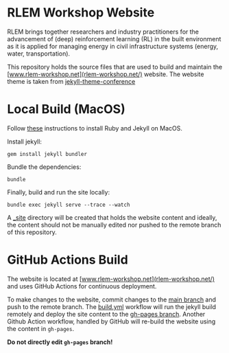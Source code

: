 # RLEM Workshop Website

RLEM brings together researchers and industry practitioners for the advancement of (deep) reinforcement learning (RL) in the built environment as it is applied for managing energy in civil infrastructure systems (energy, water, transportation).

This repository holds the source files that are used to build and maintain the [www.rlem-workshop.net](rlem-workshop.net/) website. The website theme is taken from [jekyll-theme-conference](https://github.com/DigitaleGesellschaft/jekyll-theme-conference)

# Local Build (MacOS)
Follow [these](https://jekyllrb.com/docs/installation/macos/#install-jekyll) instructions to install Ruby and Jekyll on MacOS.

Install jekyll:
```console
gem install jekyll bundler
```

Bundle the dependencies:
```console
bundle
```

Finally, build and run the site locally:
```console
bundle exec jekyll serve --trace --watch
```

A [_site](_site) directory will be created that holds the website content and ideally, the content should not be manually edited nor pushed to the remote branch of this repository.

# GitHub Actions Build
The website is located at [www.rlem-workshop.net](rlem-workshop.net/) and uses GitHub Actions for continuous deployment.

To make changes to the website, commit changes to the [main branch](https://github.com/intelligent-environments-lab/rlem-workshop.net/tree/main) and push to the remote branch. The [build.yml](https://github.com/intelligent-environments-lab/rlem-workshop.net/blob/main/.github/workflows/build.yml) workflow will run the jekyll build remotely and deploy the site content to the [gh-pages branch](https://github.com/intelligent-environments-lab/rlem-workshop.net/tree/gh-pages). Another Github Action workflow, handled by GitHub will re-build the website using the content in `gh-pages`.

__Do not directly edit `gh-pages` branch!__

